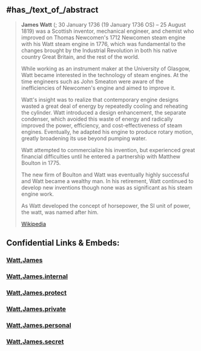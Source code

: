 ﻿---
aliases:
  - James Watt
---

## #has_/text_of_/abstract 

> **James Watt**  (; 30 January 1736 (19 January 1736 OS) – 25 August 1819) was a Scottish inventor, 
> mechanical engineer, and chemist 
> who improved on Thomas Newcomen's 1712 Newcomen steam engine 
> with his Watt steam engine in 1776, 
> which was fundamental to the changes brought by the Industrial Revolution 
> in both his native country Great Britain, and the rest of the world. 
>
> While working as an instrument maker at the University of Glasgow, 
> Watt became interested in the technology of steam engines. 
> At the time engineers such as John Smeaton were aware of the inefficiencies of Newcomen's engine 
> and aimed to improve it. 
> 
> Watt's insight was to realize that contemporary engine designs 
> wasted a great deal of energy by repeatedly cooling and reheating the cylinder. 
> Watt introduced a design enhancement, the separate condenser, 
> which avoided this waste of energy and radically improved the power, efficiency, 
> and cost-effectiveness of steam engines. 
> Eventually, he adapted his engine to produce rotary motion, 
> greatly broadening its use beyond pumping water.
>
> Watt attempted to commercialize his invention, 
> but experienced great financial difficulties 
> until he entered a partnership with Matthew Boulton in 1775. 
> 
> The new firm of Boulton and Watt was eventually highly successful and Watt became a wealthy man. 
> In his retirement, Watt continued to develop new inventions 
> though none was as significant as his steam engine work.
>
> As Watt developed the concept of horsepower, the SI unit of power, the watt, was named after him.
>
> [Wikipedia](https://en.wikipedia.org/wiki/James%20Watt)



## Confidential Links & Embeds: 

### [Watt,James](/_public/Unit/SI-Unit/derived_Unit/Watt,James.md) 

### [Watt,James.internal](/_internal/Unit/SI-Unit/derived_Unit/Watt,James.internal.md) 

### [Watt,James.protect](/_protect/Unit/SI-Unit/derived_Unit/Watt,James.protect.md) 

### [Watt,James.private](/_private/Unit/SI-Unit/derived_Unit/Watt,James.private.md) 

### [Watt,James.personal](/_personal/Unit/SI-Unit/derived_Unit/Watt,James.personal.md) 

### [Watt,James.secret](/_secret/Unit/SI-Unit/derived_Unit/Watt,James.secret.md) 
